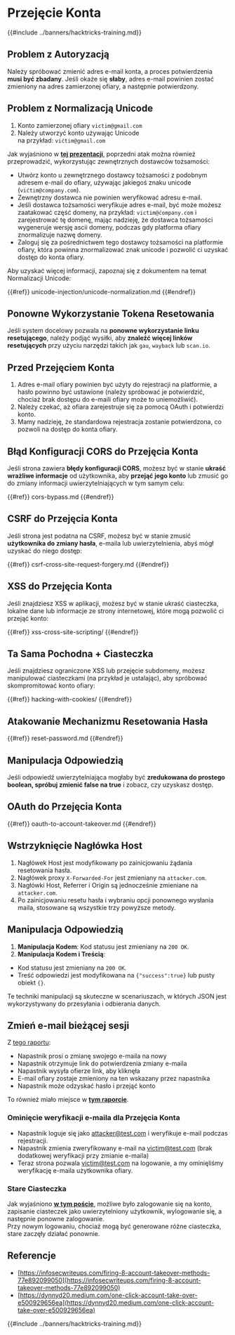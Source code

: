 # Przejęcie Konta

{{#include ../banners/hacktricks-training.md}}

## **Problem z Autoryzacją**

Należy spróbować zmienić adres e-mail konta, a proces potwierdzenia **musi być zbadany**. Jeśli okaże się **słaby**, adres e-mail powinien zostać zmieniony na adres zamierzonej ofiary, a następnie potwierdzony.

## **Problem z Normalizacją Unicode**

1. Konto zamierzonej ofiary `victim@gmail.com`
2. Należy utworzyć konto używając Unicode\
na przykład: `vićtim@gmail.com`

Jak wyjaśniono w [**tej prezentacji**](https://www.youtube.com/watch?v=CiIyaZ3x49c), poprzedni atak można również przeprowadzić, wykorzystując zewnętrznych dostawców tożsamości:

- Utwórz konto u zewnętrznego dostawcy tożsamości z podobnym adresem e-mail do ofiary, używając jakiegoś znaku unicode (`vićtim@company.com`).
- Zewnętrzny dostawca nie powinien weryfikować adresu e-mail.
- Jeśli dostawca tożsamości weryfikuje adres e-mail, być może możesz zaatakować część domeny, na przykład: `victim@ćompany.com` i zarejestrować tę domenę, mając nadzieję, że dostawca tożsamości wygeneruje wersję ascii domeny, podczas gdy platforma ofiary znormalizuje nazwę domeny.
- Zaloguj się za pośrednictwem tego dostawcy tożsamości na platformie ofiary, która powinna znormalizować znak unicode i pozwolić ci uzyskać dostęp do konta ofiary.

Aby uzyskać więcej informacji, zapoznaj się z dokumentem na temat Normalizacji Unicode:

{{#ref}}
unicode-injection/unicode-normalization.md
{{#endref}}

## **Ponowne Wykorzystanie Tokena Resetowania**

Jeśli system docelowy pozwala na **ponowne wykorzystanie linku resetującego**, należy podjąć wysiłki, aby **znaleźć więcej linków resetujących** przy użyciu narzędzi takich jak `gau`, `wayback` lub `scan.io`.

## **Przed Przejęciem Konta**

1. Adres e-mail ofiary powinien być użyty do rejestracji na platformie, a hasło powinno być ustawione (należy spróbować je potwierdzić, chociaż brak dostępu do e-maili ofiary może to uniemożliwić).
2. Należy czekać, aż ofiara zarejestruje się za pomocą OAuth i potwierdzi konto.
3. Mamy nadzieję, że standardowa rejestracja zostanie potwierdzona, co pozwoli na dostęp do konta ofiary.

## **Błąd Konfiguracji CORS do Przejęcia Konta**

Jeśli strona zawiera **błędy konfiguracji CORS**, możesz być w stanie **ukraść wrażliwe informacje** od użytkownika, aby **przejąć jego konto** lub zmusić go do zmiany informacji uwierzytelniających w tym samym celu:

{{#ref}}
cors-bypass.md
{{#endref}}

## **CSRF do Przejęcia Konta**

Jeśli strona jest podatna na CSRF, możesz być w stanie zmusić **użytkownika do zmiany hasła**, e-maila lub uwierzytelnienia, abyś mógł uzyskać do niego dostęp:

{{#ref}}
csrf-cross-site-request-forgery.md
{{#endref}}

## **XSS do Przejęcia Konta**

Jeśli znajdziesz XSS w aplikacji, możesz być w stanie ukraść ciasteczka, lokalne dane lub informacje ze strony internetowej, które mogą pozwolić ci przejąć konto:

{{#ref}}
xss-cross-site-scripting/
{{#endref}}

## **Ta Sama Pochodna + Ciasteczka**

Jeśli znajdziesz ograniczone XSS lub przejęcie subdomeny, możesz manipulować ciasteczkami (na przykład je ustalając), aby spróbować skompromitować konto ofiary:

{{#ref}}
hacking-with-cookies/
{{#endref}}

## **Atakowanie Mechanizmu Resetowania Hasła**

{{#ref}}
reset-password.md
{{#endref}}

## **Manipulacja Odpowiedzią**

Jeśli odpowiedź uwierzytelniająca mogłaby być **zredukowana do prostego boolean, spróbuj zmienić false na true** i zobacz, czy uzyskasz dostęp.

## OAuth do Przejęcia Konta

{{#ref}}
oauth-to-account-takeover.md
{{#endref}}

## Wstrzyknięcie Nagłówka Host

1. Nagłówek Host jest modyfikowany po zainicjowaniu żądania resetowania hasła.
2. Nagłówek proxy `X-Forwarded-For` jest zmieniany na `attacker.com`.
3. Nagłówki Host, Referrer i Origin są jednocześnie zmieniane na `attacker.com`.
4. Po zainicjowaniu resetu hasła i wybraniu opcji ponownego wysłania maila, stosowane są wszystkie trzy powyższe metody.

## Manipulacja Odpowiedzią

1. **Manipulacja Kodem**: Kod statusu jest zmieniany na `200 OK`.
2. **Manipulacja Kodem i Treścią**:
- Kod statusu jest zmieniany na `200 OK`.
- Treść odpowiedzi jest modyfikowana na `{"success":true}` lub pusty obiekt `{}`.

Te techniki manipulacji są skuteczne w scenariuszach, w których JSON jest wykorzystywany do przesyłania i odbierania danych.

## Zmień e-mail bieżącej sesji

Z [tego raportu](https://dynnyd20.medium.com/one-click-account-take-over-e500929656ea):

- Napastnik prosi o zmianę swojego e-maila na nowy
- Napastnik otrzymuje link do potwierdzenia zmiany e-maila
- Napastnik wysyła ofierze link, aby kliknęła
- E-mail ofiary zostaje zmieniony na ten wskazany przez napastnika
- Napastnik może odzyskać hasło i przejąć konto

To również miało miejsce w [**tym raporcie**](https://dynnyd20.medium.com/one-click-account-take-over-e500929656ea).

### Ominięcie weryfikacji e-maila dla Przejęcia Konta
- Napastnik loguje się jako attacker@test.com i weryfikuje e-mail podczas rejestracji.
- Napastnik zmienia zweryfikowany e-mail na victim@test.com (brak dodatkowej weryfikacji przy zmianie e-maila)
- Teraz strona pozwala victim@test.com na logowanie, a my ominięliśmy weryfikację e-maila użytkownika ofiary.

### Stare Ciasteczka

Jak wyjaśniono [**w tym poście**](https://medium.com/@niraj1mahajan/uncovering-the-hidden-vulnerability-how-i-found-an-authentication-bypass-on-shopifys-exchange-cc2729ea31a9), możliwe było zalogowanie się na konto, zapisanie ciasteczek jako uwierzytelniony użytkownik, wylogowanie się, a następnie ponowne zalogowanie.\
Przy nowym logowaniu, chociaż mogą być generowane różne ciasteczka, stare zaczęły działać ponownie.

## Referencje

- [https://infosecwriteups.com/firing-8-account-takeover-methods-77e892099050](https://infosecwriteups.com/firing-8-account-takeover-methods-77e892099050)
- [https://dynnyd20.medium.com/one-click-account-take-over-e500929656ea](https://dynnyd20.medium.com/one-click-account-take-over-e500929656ea)

{{#include ../banners/hacktricks-training.md}}
